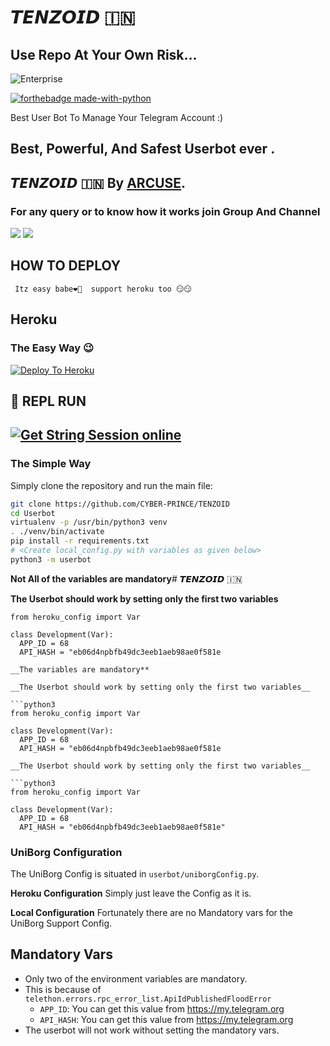 # 𝙏𝙀𝙉𝙕𝙊𝙄𝘿 🇮🇳

## Use Repo At Your Own Risk...
![Enterprise](https://telegra.ph/file/36a3f99d636bc94601485.jpg)

[![forthebadge made-with-python](http://ForTheBadge.com/images/badges/made-with-python.svg)](https://www.python.org/)



Best User Bot To Manage Your Telegram Account  :)
## Best, Powerful, And Safest Userbot ever .

## 𝙏𝙀𝙉𝙕𝙊𝙄𝘿 🇮🇳 By [ARCUSE](t.me/arcuseop).

### For any query or to know how it works join Group And Channel 

<a href="https://t.me/tanzoid"><img src="https://img.shields.io/badge/Join-Telegram%20Channel-red.svg?logo=Telegram"></a>
<a href="https://t.me/tanzoidsupport"><img src="https://img.shields.io/badge/Join-Telegram%20Group-blue.svg?logo=telegram"></a>

## HOW TO DEPLOY 

     Itz easy babe❤👀  support heroku too 😏😏
      



## Heroku 

### The Easy Way 😉
[![Deploy To Heroku](https://www.herokucdn.com/deploy/button.svg)](https://heroku.com/deploy?tempate=https://github.com/CYBER-PRINCE/TENZOID)

##   🤤 REPL RUN 

## [![Get String Session online](https://repl.it/badge/github/CYBER-PRINCE/StringSession)](https://repl.it/@CYBERPRINCE/BL/)


### The Simple Way

Simply clone the repository and run the main file:
```sh
git clone https://github.com/CYBER-PRINCE/TENZOID
cd Userbot
virtualenv -p /usr/bin/python3 venv
. ./venv/bin/activate
pip install -r requirements.txt
# <Create local_config.py with variables as given below>
python3 -m userbot
```
**Not All of the variables are mandatory**# 𝙏𝙀𝙉𝙕𝙊𝙄𝘿 🇮🇳

__The Userbot should work by setting only the first two variables__

```python3
from heroku_config import Var

class Development(Var):
  APP_ID = 68
  API_HASH = "eb06d4npbfb49dc3eeb1aeb98ae0f581e

__The variables are mandatory**

__The Userbot should work by setting only the first two variables__

```python3
from heroku_config import Var

class Development(Var):
  APP_ID = 68
  API_HASH = "eb06d4npbfb49dc3eeb1aeb98ae0f581e

__The Userbot should work by setting only the first two variables__

```python3
from heroku_config import Var

class Development(Var):
  APP_ID = 68
  API_HASH = "eb06d4npbfb49dc3eeb1aeb98ae0f581e"
```


### UniBorg Configuration

The UniBorg Config is situated in `userbot/uniborgConfig.py`.

**Heroku Configuration**
Simply just leave the Config as it is.

**Local Configuration**
Fortunately there are no Mandatory vars for the UniBorg Support Config.

## Mandatory Vars

- Only two of the environment variables are mandatory.
- This is because of `telethon.errors.rpc_error_list.ApiIdPublishedFloodError`
    - `APP_ID`:   You can get this value from https://my.telegram.org
    - `API_HASH`:   You can get this value from https://my.telegram.org
- The userbot will not work without setting the mandatory vars.

